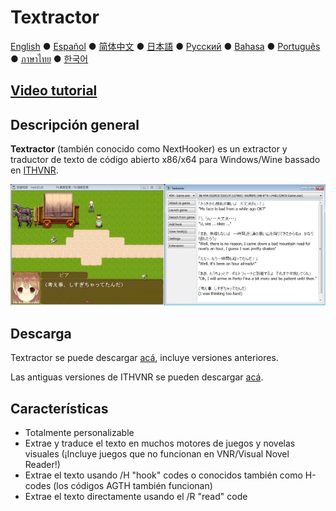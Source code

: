 # Textractor

[English](README.md) ● [Español](README_ES.md) ● [简体中文](README_SC.md) ● [日本語](README_JP.md) ● [Русский](README_RU.md) ● [Bahasa](README_ID.md) ● [Português](README_PT.md) ● [ภาษาไทย](README_TH.md) ● [한국어](README_KR.md)

## [Video tutorial](https://tinyurl.com/textractor-tutorial)

## Descripción general

**Textractor** (también conocido como NextHooker) es un extractor y traductor de texto de código abierto x86/x64 para Windows/Wine bassado en [ITHVNR](http://www.hongfire.com/forum/showthread.php/438331-ITHVNR-ITH-with-the-VNR-engine).<br>

![Cómo se ve](screenshot.png)

## Descarga

Textractor se puede descargar [acá](https://github.com/Artikash/Textractor/releases), incluye versiones anteriores.

Las antiguas versiones de ITHVNR se pueden descargar [acá](https://github.com/mireado/ITHVNR/releases).

## Características

- Totalmente personalizable
- Extrae y traduce el texto en muchos motores de juegos y novelas visuales (¡Incluye juegos que no funcionan en VNR/Visual Novel Reader!)
- Extrae el texto usando /H "hook" codes o conocidos también como H-codes (los códigos AGTH también funcionan)
- Extrae el texto directamente usando el /R "read" code
